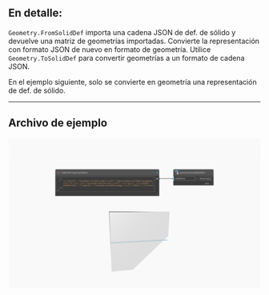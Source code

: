 ## En detalle:
`Geometry.FromSolidDef` importa una cadena JSON de def. de sólido y devuelve una matriz de geometrías importadas. Convierte la representación con formato JSON de nuevo en formato de geometría. Utilice `Geometry.ToSolidDef` para convertir geometrías a un formato de cadena JSON.

En el ejemplo siguiente, solo se convierte en geometría una representación de def. de sólido.
___
## Archivo de ejemplo

![Geometry.FromSolidDef](./Autodesk.DesignScript.Geometry.Geometry.FromSolidDef_img.jpg)
